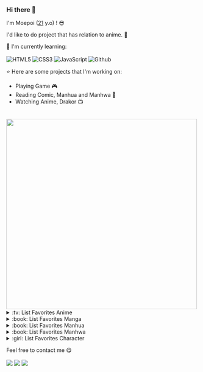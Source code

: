 ### Hi there 👋

I'm Moepoi ([21](https://github.com/moepoi/moepoi/commit/c15e0dc41a58149d47f7813f145259151a2a73c7) y.o) ! :sunglasses:

I'd like to do project that has relation to anime. :ghost:

:page_with_curl: I'm currently learning:
<br><br>
![HTML5](https://img.shields.io/badge/dart-%230175C2.svg?style=for-the-badge&logo=html5&logoColor=white)
![CSS3](https://img.shields.io/badge/Flutter-%2302569B.svg?style=for-the-badge&logo=css3&logoColor=white)
![JavaScript](https://img.shields.io/badge/GODOT-%23FFFFFF.svg?style=for-the-badge&logo=javascript)
![Github](https://img.shields.io/badge/rust-%23000000.svg?style=for-the-badge&logo=github&logoColor=white)

:star: Here are some projects that I'm working on:
- Playing Game :video_game:
- Reading Comic, Manhua and Manhwa :book:
- Watching Anime, Drakor :tv:

<br>

<img src="https://img.anili.st/user/161753" width="500">

<details>
<summary>:tv: List Favorites Anime</summary>
  
<!-- favorites_anime starts -->
* [NARUTO](
* [Tensei Shitara Slime Datta Ken](https://anilist.co/anime/101280/)
<!-- favorites_anime ends -->

</details>

<details>
<summary>:book: List Favorites Manga</summary>
  
<!-- favorites_manga starts -->
<!-- favorites_manga ends -->

</details>

<details>
<summary>:book: List Favorites Manhua</summary>
  
<!-- favorites_manga starts -->
<!-- favorites_manga ends -->

</details>

<details>
<summary>:book: List Favorites Manhwa</summary>
  
<!-- favorites_manga starts -->
<!-- favorites_manga ends -->

</details>

<details>
<summary>:girl: List Favorites Character</summary>
  
<!-- favorites_characters starts -->
* [Mahiru Shiina](https://anilist.co/character/195602)
* [Mini Yaemori](https://anilist.co/character/153703)
* [Loo](https://anilist.co/character/293202)
* [Mukuro Hoshimiya](https://anilist.co/character/157109)
* [Akari Watanabe](https://anilist.co/character/191672)
* [Misaki Shokuhou](https://anilist.co/character/40136)
* [Kuon](https://anilist.co/character/126823)
* [Vladilena Milizé](https://anilist.co/character/141061)
* [Yor Forger](https://anilist.co/character/138102)
* [Chizuru Ichinose](https://anilist.co/character/128106)
* [Celia Claire](https://anilist.co/character/161678)
* [Kyouko Hori](https://anilist.co/character/66171)
* [Nagisa Minase](https://anilist.co/character/162885)
* [Sayu Ogiwara](https://anilist.co/character/127925)
* [Ravel Phenex](https://anilist.co/character/58341)
* [Yuuko Yoshida](https://anilist.co/character/141461)
* [Ziyu Zhou](https://anilist.co/character/234726)
* [Angelina Kudou Shields](https://anilist.co/character/128377)
* [Ninym Ralei](https://anilist.co/character/206374)
* [Marin Kitagawa](https://anilist.co/character/133676)
* [Holo](https://anilist.co/character/7373)
* [Ayako Kuroba](https://anilist.co/character/200612)
* [Nepgear](https://anilist.co/character/49927)
* [Jibril](https://anilist.co/character/87887)
<!-- favorites_characters ends -->

</details>

Feel free to contact me :yum:
<br><br>
<a href="https://instagram.com/gyy.siregar" target="_blank"><img src="https://img.shields.io/badge/Instagram%40gyy.siregar-28a8ea"></a>
<a href="https://linkedin.com/in/gyysiregar" target="_blank"><img src="https://img.shields.io/badge/LinkedIn-gyysiregar-informational"></a>
<a href="mailto:eggyimmanuel@gmail.com"><img src="https://img.shields.io/badge/Email-eggyimmanuel@gmail.com-orange"></a>
